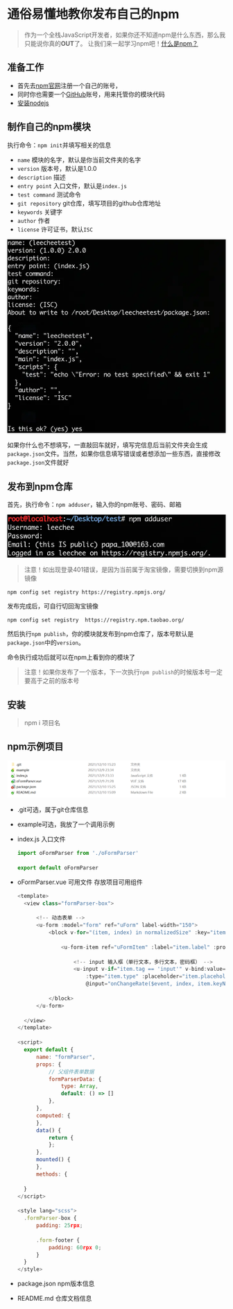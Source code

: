 # 通俗易懂地教你发布自己的npm

> 作为一个全栈JavaScript开发者，如果你还不知道npm是什么东西，那么我只能说你真的**OUT**了。
> 让我们来一起学习npm吧！[什么是npm？](https://link.jianshu.com/?t=https://www.npmjs.com/)

## 准备工作

- 首先去[npm官网](https://link.jianshu.com/?t=https://www.npmjs.com/signup)注册一个自己的账号，
- 同时你也需要一个[GitHub](https://link.jianshu.com/?t=https://github.com/)账号，用来托管你的模块代码
- [安装nodejs](https://link.jianshu.com/?t=https://nodejs.org/en/)

## 制作自己的npm模块

执行命令：`npm init`并填写相关的信息

- `name` 模块的名字，默认是你当前文件夹的名字
- `version` 版本号，默认是1.0.0
- `description` 描述
- `entry point` 入口文件，默认是`index.js`
- `test command` 测试命令
- `git repository` git仓库，填写项目的github仓库地址
- `keywords` 关键字
- `author` 作者
- `license` 许可证书，默认`ISC`

![img](image/3354595-101cfa708e3273af.png)

如果你什么也不想填写，一直敲回车就好，填写完信息后当前文件夹会生成`package.json`文件。当然，如果你信息填写错误或者想添加一些东西，直接修改`package.json`文件就好

## 发布到npm仓库

首先，执行命令：`npm adduser`，输入你的npm账号、密码、邮箱

![img](image/3354595-fadb5e1b41f755a2.png)

> 注意！如出现登录401错误，是因为当前属于淘宝镜像，需要切换到npm源镜像

```text
npm config set registry https://registry.npmjs.org/
```

发布完成后，可自行切回淘宝镜像

```text
npm config set registry  https://registry.npm.taobao.org/
```

然后执行`npm publish`，你的模块就发布到npm仓库了，版本号默认是`package.json`中的`version`。

命令执行成功后就可以在npm上看到你的模块了

> 注意！如果你发布了一个版本，下一次执行`npm publish`的时候版本号一定要高于之前的版本号

## 安装

> npm i 项目名

## npm示例项目

![image-20211210153336128](image/image-20211210153336128.png)

- .git可选，属于git仓库信息

- example可选，我放了一个调用示例

- index.js 入口文件

  ```javascript
  import oFormParser from './oFormParser'
  
  export default oFormParser
  ```

  

- oFormParser.vue 可用文件 存放项目可用组件

  ```javascript
  <template>
  	<view class="formParser-box">
  
  		<!-- 动态表单 -->
  		<u-form :model="form" ref="uForm" label-width="150">
  			<block v-for="(item, index) in normalizedSize" :key="item.keyName">
  
  				<u-form-item ref="uFormItem" :label="item.label" :prop="item.keyName" :required="item.required">
  
  					<!-- input 输入框（单行文本，多行文本，密码框） -->
  					<u-input v-if="item.tag == 'input'" v-bind:value="form[item.keyName]" :disabled="item.disabled"
  						:type="item.type" :placeholder="item.placeholder" border
  						@input="onChangeRate($event, index, item.keyName)" />
  
  			</block>
  		</u-form>
  
  	</view>
  </template>
  
  <script>
  	export default {
  		name: "formParser",
  		props: {
  			// 父组件表单数据
  			formParserData: {
  				type: Array,
  				default: () => []
  			},
  		},
  		computed: {
  		},
  		data() {
  			return {
  			};
  		},
  		mounted() {
  		},
  		methods: {
  			
  	}
  </script>
  
  <style lang="scss">
  	.formParser-box {
  		padding: 25rpx;
  
  		.form-footer {
  			padding: 60rpx 0;
  		}
  	}
  </style>
  
  ```

  

- package.json npm版本信息

- README.md 仓库文档信息

